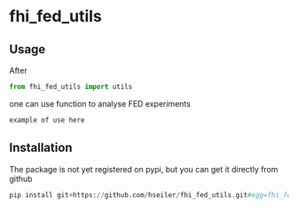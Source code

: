 # fhi_fed_utils

## Usage

After
```python
from fhi_fed_utils import utils
````
one can use function to analyse FED experiments
```python
example of use here
```

## Installation

The package is not yet registered on pypi, but you can get it directly from github
```python
pip install git+https://github.com/hseiler/fhi_fed_utils.git#egg=fhi_fed_utils
```